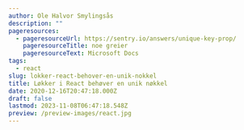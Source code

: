 ```yaml
---
author: Ole Halvor Smylingsås
description: ""
pageresources:
  - pageresourceUrl: https://sentry.io/answers/unique-key-prop/
    pageresourceTitle: noe greier
    pageresourceText: Microsoft Docs
tags:
  - react
slug: lokker-react-behover-en-unik-nokkel
title: Løkker i React behøver en unik nøkkel
date: 2020-12-16T20:47:18.000Z
draft: false
lastmod: 2023-11-08T06:47:18.548Z
preview: /preview-images/react.jpg
---
```


<!--more-->
